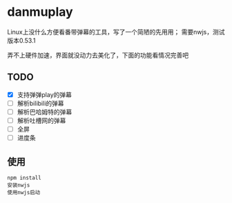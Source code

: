 # danmuplay

Linux上没什么方便看番带弹幕的工具，写了一个简陋的先用用；
需要nwjs，测试版本0.53.1

弄不上硬件加速，界面就没动力去美化了，下面的功能看情况完善吧

## TODO
- [x] 支持弹弹play的弹幕
- [ ] 解析bilibili的弹幕
- [ ] 解析巴哈姆特的弹幕
- [ ] 解析吐槽网的弹幕
- [ ] 全屏
- [ ] 进度条

## 使用

```
npm install
安装nwjs
使用nwjs启动
```